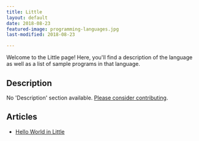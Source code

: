 ```yaml
---
title: Little
layout: default
date: 2018-08-23
featured-image: programming-languages.jpg
last-modified: 2018-08-23

---
```


Welcome to the Little page! Here, you'll find a description of the language as well as a list of sample programs in that language.

## Description

No 'Description' section available. [Please consider contributing](https://github.com/TheRenegadeCoder/sample-programs-website).

## Articles

- [Hello World in Little](https://rzuckerm.github.io/sample-programs-website-copy/projects/hello-world/little)